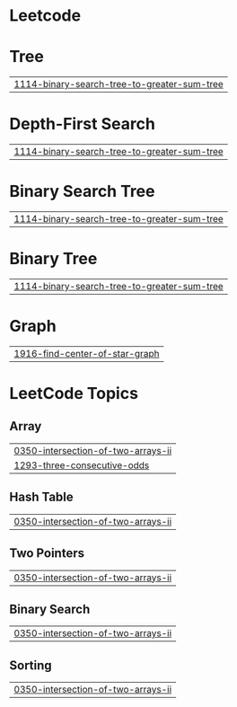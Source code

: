 # Leetcode


# Tree
|  |
| ------- |
| [1114-binary-search-tree-to-greater-sum-tree](https://github.com/manu05X/Leetcode/tree/master/1114-binary-search-tree-to-greater-sum-tree) |
# Depth-First Search
|  |
| ------- |
| [1114-binary-search-tree-to-greater-sum-tree](https://github.com/manu05X/Leetcode/tree/master/1114-binary-search-tree-to-greater-sum-tree) |
# Binary Search Tree
|  |
| ------- |
| [1114-binary-search-tree-to-greater-sum-tree](https://github.com/manu05X/Leetcode/tree/master/1114-binary-search-tree-to-greater-sum-tree) |
# Binary Tree
|  |
| ------- |
| [1114-binary-search-tree-to-greater-sum-tree](https://github.com/manu05X/Leetcode/tree/master/1114-binary-search-tree-to-greater-sum-tree) |
# Graph
|  |
| ------- |
| [1916-find-center-of-star-graph](https://github.com/manu05X/Leetcode/tree/master/1916-find-center-of-star-graph) |
<!---LeetCode Topics Start-->
# LeetCode Topics
## Array
|  |
| ------- |
| [0350-intersection-of-two-arrays-ii](https://github.com/manu05X/Leetcode/tree/master/0350-intersection-of-two-arrays-ii) |
| [1293-three-consecutive-odds](https://github.com/manu05X/Leetcode/tree/master/1293-three-consecutive-odds) |
## Hash Table
|  |
| ------- |
| [0350-intersection-of-two-arrays-ii](https://github.com/manu05X/Leetcode/tree/master/0350-intersection-of-two-arrays-ii) |
## Two Pointers
|  |
| ------- |
| [0350-intersection-of-two-arrays-ii](https://github.com/manu05X/Leetcode/tree/master/0350-intersection-of-two-arrays-ii) |
## Binary Search
|  |
| ------- |
| [0350-intersection-of-two-arrays-ii](https://github.com/manu05X/Leetcode/tree/master/0350-intersection-of-two-arrays-ii) |
## Sorting
|  |
| ------- |
| [0350-intersection-of-two-arrays-ii](https://github.com/manu05X/Leetcode/tree/master/0350-intersection-of-two-arrays-ii) |
<!---LeetCode Topics End-->